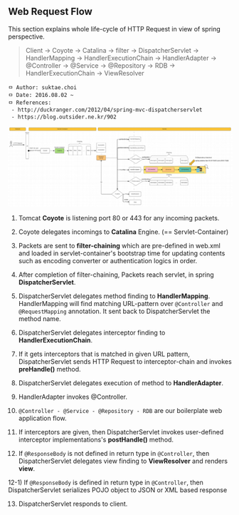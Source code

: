 ## Web Request Flow
This section explains whole life-cycle of HTTP Request in view of spring perspective.

> Client -> Coyote -> Catalina -> filter -> DispatcherServlet -> HandlerMapping -> HandlerExecutionChain -> HandlerAdapter -> @Controller -> @Service -> @Repository -> RDB -> HandlerExecutionChain -> ViewResolver

```
ㅁ Author: suktae.choi
ㅁ Date: 2016.08.02 ~
ㅁ References:
 - http://duckranger.com/2012/04/spring-mvc-dispatcherservlet
 - https://blog.outsider.ne.kr/902
```

<img src="https://github.com/agongi/study/blob/master/spring-common/web-request-flow/images/Screen%20Shot%202016-08-20%20at%2021.33.02.png">

1) Tomcat **Coyote** is listening port 80 or 443 for any incoming packets.

2) Coyote delegates incomings to **Catalina** Engine. (== Servlet-Container)

3) Packets are sent to **filter-chaining** which are pre-defined in web.xml and loaded in servlet-container's bootstrap time for updating contents such as encoding converter or authentication logics in order.

4) After completion of filter-chaining, Packets reach servlet, in spring **DispatcherServlet**.

5) DispatcherServlet delegates method finding to **HandlerMapping**. HandlerMapping will find matching URL-pattern over `@Controller` and `@RequestMapping` annotation. It sent back to DispatcherServlet the method name.

6) DispatcherServlet delegates interceptor finding to **HandlerExecutionChain**.

7) If it gets interceptors that is matched in given URL pattern, DispatcherServlet sends HTTP Request to interceptor-chain and invokes **preHandle()** method.

8) DispatcherServlet delegates execution of method to **HandlerAdapter**.

9) HandlerAdapter invokes @Controller.

10) `@Controller - @Service - @Repository - RDB` are our boilerplate web application flow.

11) If interceptors are given, then DispatcherServlet invokes user-defined interceptor implementations's **postHandle()** method.

12) If `@ResponseBody` is not defined in return type in `@Controller`, then DispatcherServlet delegates view finding to **ViewResolver** and renders **view**.

12-1) If `@ResponseBody` is defined in return type in `@Controller`, then DispatcherServlet serializes POJO object to JSON or XML based response

13) DispatcherServlet responds to client.
